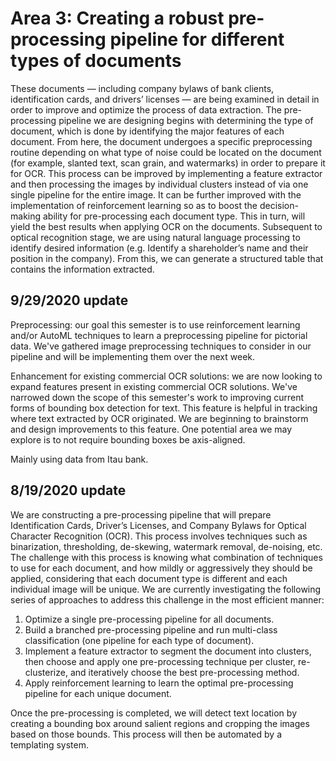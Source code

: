 # Area 3: Creating a robust pre-processing pipeline for different types of documents

These documents &mdash; including company bylaws of bank clients, identification cards, and drivers’ licenses &mdash; are being examined in detail in order to improve and optimize the process of data extraction. The pre-processing pipeline we are designing begins with determining the type of document, which is done by identifying the major features of each document. From here, the document undergoes a specific preprocessing routine depending on what type of noise could be located on the document (for example, slanted text, scan grain, and watermarks) in order to prepare it for OCR. This process can be improved by implementing a feature extractor and then processing the images by individual clusters instead of via one single pipeline for the entire image. It can be further improved with the implementation of reinforcement learning so as to boost the decision-making ability for pre-processing each document type. This in turn, will yield the best results when applying OCR on the documents. Subsequent to optical recognition stage, we are using natural language processing to identify desired information (e.g. Identify a shareholder’s name and their position in the company). From this, we can generate a structured table that contains the information extracted.

## 9/29/2020 update

Preprocessing: our goal this semester is to use reinforcement learning and/or AutoML techniques to learn a preprocessing pipeline for pictorial data. We've gathered image preprocessing techniques to consider in our pipeline and will be implementing them over the next week.

Enhancement for existing commercial OCR solutions: we are now looking to expand features present in existing commercial OCR solutions. We've narrowed down the scope of this semester's work to improving current forms of bounding box detection for text. This feature is helpful in tracking where text extracted by OCR originated. We are beginning to brainstorm and design improvements to this feature. One potential area we may explore is to not require bounding boxes be axis-aligned.

Mainly using data from Itau bank.

## 8/19/2020 update

We are constructing a pre-processing pipeline that will prepare 
Identification Cards, Driver’s Licenses, and Company Bylaws for Optical Character Recognition (OCR). This process involves techniques such as binarization, thresholding, de-skewing, watermark removal, de-noising, etc.  The challenge with this process is knowing what combination of techniques to use for each document, and how mildly or aggressively they should be applied, considering that each document type is different and each individual image will be unique. We are currently investigating the following series of approaches to address this challenge in the most efficient manner:

1. Optimize a single pre-processing pipeline for all documents. 
2. Build a branched pre-processing pipeline and run multi-class classification (one pipeline for each type of document).
3. Implement a feature extractor to segment the document into clusters, then choose and apply one pre-processing technique per cluster, re-clusterize, and iteratively choose the best pre-processing method.
4. Apply reinforcement learning to learn the optimal pre-processing pipeline for each unique document.

Once the pre-processing is completed, we will detect text location by creating a bounding box around salient regions and cropping the images based on those bounds. This process will then be automated by a templating system.
